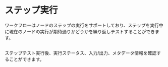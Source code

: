 # ステップ実行

ワークフローはノードのステップの実行をサポートしており、ステップを実行中に現在のノードの実行が期待通りかどうかを繰り返しテストすることができます。

<figure><img src="../../../.gitbook/assets/output (3) (3).png" alt=""><figcaption></figcaption></figure>

ステップテスト実行後、実行ステータス、入力/出力、メタデータ情報を確認することができます。

<figure><img src="../../../.gitbook/assets/output (4) (2).png" alt=""><figcaption></figcaption></figure>